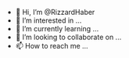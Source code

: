 - 👋 Hi, I’m @RizzardHaber
- 👀 I’m interested in ...
- 🌱 I’m currently learning ...
- 💞️ I’m looking to collaborate on ...
- 📫 How to reach me ...

<!---
RizzardHaber/RizzardHaber is a ✨ special ✨ repository because its `README.md` (this file) appears on your GitHub profile.
You can click the Preview link to take a look at your changes.
--->
